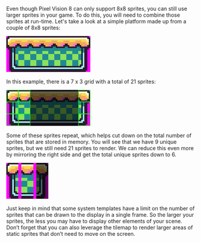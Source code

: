 Even though Pixel Vision 8 can only support 8x8 sprites, you can still use larger sprites in your game. To do this, you will need to combine those sprites at run-time. Let's take a look at a simple platform made up from a couple of 8x8 sprites:

![image alt text](images/LargeSprites_image_0.png)

In this example, there is a 7 x 3 grid with a total of 21 sprites: 

![image alt text](images/LargeSprites_image_1.png)

Some of these sprites repeat, which helps cut down on the total number of sprites that are stored in memory. You will see that we have 9 unique sprites, but we still need 21 sprites to render. We can reduce this even more by mirroring the right side and get the total unique sprites down to 6.

![image alt text](images/LargeSprites_image_2.png)

Just keep in mind that some system templates have a limit on the number of sprites that can be drawn to the display in a single frame. So the larger your sprites, the less you may have to display other elements of your scene. Don’t forget that you can also leverage the tilemap to render larger areas of static sprites that don’t need to move on the screen.


